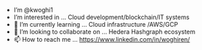 - I’m @kwoghi1
- I’m interested in ... Cloud development/blockchain/IT systems
- 🌱 I’m currently learning ... Cloud infrastructure /AWS/GCP
- 💞️ I’m looking to collaborate on ... Hedera Hashgraph ecosystem
- 📫 How to reach me ... https://www.linkedin.com/in/woghiren/

<!---
kwoghi1/kwoghi1 is a ✨ special ✨ repository because its `README.md` (this file) appears on your GitHub profile.
You can click the Preview link to take a look at your changes.
--->
